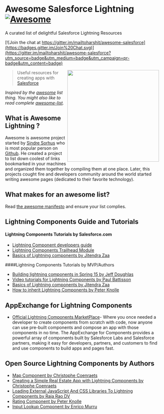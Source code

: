 
# Awesome Salesforce Lightning  [![Awesome](https://cdn.rawgit.com/sindresorhus/awesome/d7305f38d29fed78fa85652e3a63e154dd8e8829/media/badge.svg)](https://github.com/sindresorhus/awesome)
A curated list of delightful Salesforce Lightning Resources

[![Join the chat at https://gitter.im/mailtoharshit/awesome-salesforce](https://badges.gitter.im/Join%20Chat.svg)](https://gitter.im/mailtoharshit/awesome-salesforce?utm_source=badge&utm_medium=badge&utm_campaign=pr-badge&utm_content=badge)

[<img src="http://developer.mobilecaddy.net/wp-content/uploads/2015/01/lightning.png" align="right" width="300">](http://login.salesforce.com)

> Useful resources for creating apps with [Salesforce](http://login.salesforce.com)

*Inspired by the [awesome](https://github.com/sindresorhus/awesome) list thing. You might also like to read complete [awesome-list](https://github.com/sindresorhus/awesome).*


## What is Awesome Lightning ? 
Awesome is awesome project started by [Sindre Sorhus](http://githubranking.com/sindresorhus/) who is most popular person on  [Github](http://githubranking.com/sindresorhus). He created a project to list down coolest of links bookmarked in your machines and organized them together by compiling them at one place. Later, this projects cought fire and developers community around the world started writing awesome pages (dedicated to their favorite technology). 

## What makes for an awesome list?
Read [the awesome manifesto](https://github.com/mailtoharshit/awesome-salesforce/blob/master/contributing.md) and ensure your list complies.

## Lightning Components Guide and Tutorials

#### Lightning Components Tutorials by Salesforce.com
  * [Lightning Component developers guide](https://resources.docs.salesforce.com/sfdc/pdf/lightning.pdf)
  * [Lightning Components Trailhead Module](http://www.jitendrazaa.com/blog/salesforce/learning-lightning-component-trailhead-way/)
  * [Basics of Lightning components by Jitendra Zaa](http://www.jitendrazaa.com/blog/salesforce/getting-started-with-basics-of-lightning-component/)
  

####Lightning Components Tutorials by MVP/Authors
  * [Building lightning components in Spring 15 by Jeff Doughlas](https://resources.docs.salesforce.com/sfdc/pdf/lightning.pdf)
  * [Video tutorials for Lightning Components by Paul Battisson](http://paulbattisson.com/category/salesforce/lightning/)
  * [Basics of Lightning components by Jitendra Zaa](http://www.jitendrazaa.com/blog/salesforce/getting-started-with-basics-of-lightning-component/)
  * [How to inherit Lightning Components by Peter Knolle](http://peterknolle.com/lightning-component-inheritance/)
  
## AppExchange for Lightning Components

 * [Official Lightning Components MarketPlace](https://appexchange.salesforce.com/collection/components)- Where you once needed a developer to create components from scratch with code, now anyone can use pre-built components and compose an app with those components in no time. The AppExchange for Components provides a powerful array of components built by Salesforce Labs and Salesforce partners, making it easy for developers, partners, and customers to find and use components to build apps and pages fast.
 
## Open Source Lightning Components by Authors
  * [Map Component by Christophe Coenraets](https://developer.salesforce.com/blogs/developer-relations/2015/04/creating-salesforce-lightning-map-component.html)
  * [Creating a Simple Real Estate App with Lightning Components by Christophe Coenraets](https://developer.salesforce.com/blogs/developer-relations/2015/06/creating-simple-real-estate-app-lightning-components.html)
  * [Loading External JavaScript And CSS Libraries To Lightning Components by Raja Rao DV](https://developer.salesforce.com/blogs/developer-relations/2015/05/loading-external-js-css-libraries-lightning-components.html)
  * [Rating Component by Peter Knolle](http://peterknolle.com/input-rating-lightning-component/)
  * [Input Lookup Component by Enrico Murru](https://developer.salesforce.com/blogs/developer-relations/2015/06/salesforce-lightning-inputlookup-missing-component.html?utm_source=feedburner&utm_medium=feed&utm_campaign=Feed%3A+SforceBlog+%28Salesforce+Developers+Blog%29)
